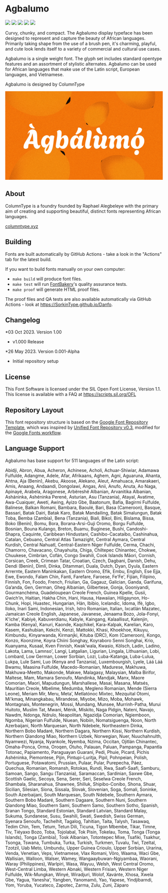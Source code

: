 # Agbalumo

[![][Fontbakery]](https://SorkinType.github.io/Danfo/fontbakery/fontbakery-report.html)
[![][Universal]](https://SorkinType.github.io/Danfo/fontbakery/fontbakery-report.html)
[![][GF Profile]](https://SorkinType.github.io/Danfo/fontbakery/fontbakery-report.html)
[![][Outline Correctness]](https://SorkinType.github.io/Danfo/fontbakery/fontbakery-report.html)
[![][Shaping]](https://SorkinType.github.io/Danfo/fontbakery/fontbakery-report.html)

[Fontbakery]: https://img.shields.io/endpoint?url=https%3A%2F%2Fraw.githubusercontent.com%2FSorkinType%2FDanfo%2Fgh-pages%2Fbadges%2Foverall.json
[GF Profile]: https://img.shields.io/endpoint?url=https%3A%2F%2Fraw.githubusercontent.com%2FSorkinType%2FDanfo%2Fgh-pages%2Fbadges%2FGoogleFonts.json
[Outline Correctness]: https://img.shields.io/endpoint?url=https%3A%2F%2Fraw.githubusercontent.com%2FSorkinType%2FDanfo%2Fgh-pages%2Fbadges%2FOutlineCorrectnessChecks.json
[Shaping]: https://img.shields.io/endpoint?url=https%3A%2F%2Fraw.githubusercontent.com%2FSorkinType%2FDanfo%2Fgh-pages%2Fbadges%2FShapingChecks.json
[Universal]: https://img.shields.io/endpoint?url=https%3A%2F%2Fraw.githubusercontent.com%2FSorkinType%2FDanfo%2Fgh-pages%2Fbadges%2FUniversal.json

Curvy, chunky, and compact. The Agbalumo display typeface has been designed to represent and capture the beauty of African languages. Primarily taking shape from the use of a brush pen, it's charming, playful, and cute look lends itself to a variety of commercial and cultural use cases. 

Agbalumo is a single weight font. The glyph set includes standard opentype features and an assortment of stylistic alternates. Agbalumo can be used for African languages that make use of the Latin script, European languages, and Vietnamese. 

Agbalumo is designed by ColumnType

![Sample Image](documentation/image.jpg)


## About

ColumnType is a foundry founded by Raphael Alegbeleye with the primary aim of creating and supporting beautiful, distinct fonts representing African languages. 

<a href="https://www.columntype.xyz">columntype.xyz</a>


## Building

Fonts are built automatically by GitHub Actions - take a look in the "Actions" tab for the latest build.

If you want to build fonts manually on your own computer:

* `make build` will produce font files.
* `make test` will run [FontBakery](https://github.com/googlefonts/fontbakery)'s quality assurance tests.
* `make proof` will generate HTML proof files.

The proof files and QA tests are also available automatically via GitHub Actions - look at https://SorkinType.github.io/Danfo.


## Changelog

*03 Oct 2023. Version 1.00
- v1.000 Release

*26 May 2023. Version 0.001-Alpha
- Initial repository setup


## License

This Font Software is licensed under the SIL Open Font License, Version 1.1.
This license is available with a FAQ at
https://scripts.sil.org/OFL


## Repository Layout

This font repository structure is based on the [Google Font Repository Template](https://github.com/googlefonts/googlefonts-project-template), which was inspired by [Unified Font Repository v0.3](https://github.com/unified-font-repository/Unified-Font-Repository), modified for the [Google Fonts workflow](https://github.com/googlefonts/googlefonts-project-template).


## Language Support

Agbalumo has base support for 511 languages of the Latin script:

Abidji, Abron, Abua, Acheron, Achinese, Acholi, Achuar-Shiwiar, Adamawa Fulfulde, Adangme, Adele, Afar, Afrikaans, Aghem, Agni, Aguaruna, Ahanta, Ahtna, Aja (Benin), Akebu, Akoose, Alekano, Aleut, Amahuaca, Amarakaeri, Amis, Anaang, Andaandi, Dongolawi, Angas, Anii, Anufo, Anuta, Ao Naga, Apinayé, Arabela, Aragonese, Arbëreshë Albanian, Arvanitika Albanian, Asháninka, Ashéninka Perené, Asturian, Asu (Tanzania), Atayal, Avatime, Awa-Cuaiquer, Awetí, Awing, Ayizo Gbe, Baatonum, Bafia, Bagirmi Fulfulde, Balinese, Balkan Romani, Bambara, Baoulé, Bari, Basa (Cameroon), Basque, Bassari, Batak Dairi, Batak Karo, Batak Mandailing, Batak Simalungun, Batak Toba, Bemba (Zambia), Bena (Tanzania), Biali, Bikol, Bini, Bislama, Bissa, Boko (Benin), Bomu, Bora, Borana-Arsi-Guji Oromo, Borgu Fulfulde, Bosnian, Bouna Kulango, Breton, Buamu, Buginese, Bushi, Candoshi-Shapra, Caquinte, Caribbean Hindustani, Cashibo-Cacataibo, Cashinahua, Catalan, Cebuano, Central Atlas Tamazight, Central Aymara, Central Kurdish, Central Nahuatl, Central-Eastern Niger Fulfulde, Cerma, Chachi, Chamorro, Chavacano, Chayahuita, Chiga, Chiltepec Chinantec, Chokwe, Chuukese, Cimbrian, Cofán, Congo Swahili, Cook Islands Māori, Cornish, Corsican, Creek, Crimean Tatar, Croatian, Czech, Dagbani, Danish, Dehu, Dendi (Benin), Dimli, Dinka, Ditammari, Duala, Dutch, Dyan, Dyula, Eastern Arrernte, Eastern Maninkakan, Eastern Oromo, Efik, Embu, English, Ese Ejja, Ewe, Ewondo, Falam Chin, Fanti, Farefare, Faroese, Fe'Fe', Fijian, Filipino, Finnish, Fon, Foodo, French, Friulian, Ga, Gagauz, Galician, Ganda, Garifuna, Ga’anda, Gen, German, Gheg Albanian, Gilbertese, Gonja, Gooniyandi, Gourmanchéma, Guadeloupean Creole French, Guinea Kpelle, Gusii, Gwichʼin, Haitian, Hakha Chin, Hani, Hausa, Hawaiian, Hiligaynon, Ho-Chunk, Hopi, Huastec, Hungarian, Hän, Ibibio, Icelandic, Idoma, Ifè, Igbo, Iloko, Inari Sami, Indonesian, Irish, Istro Romanian, Italian, Ixcatlán Mazatec, Jamaican Creole English, Japanese, Javanese, Jenaama Bozo, Jola-Fonyi, K'iche', Kabiyè, Kabuverdianu, Kabyle, Kaingang, Kalaallisut, Kalenjin, Kamba (Kenya), Kanuri, Kaonde, Kaqchikel, Kara-Kalpak, Karelian, Karo, Kasem, Kashubian, Kekchí, Kenzi, Mattokki, Khasi, Khoekhoe, Kikuyu, Kimbundu, Kinyarwanda, Kirmanjki, Kituba (DRC), Kom (Cameroon), Kongo, Konzo, Koonzime, Koyra Chiini Songhay, Koyraboro Senni Songhai, Krio, Kuanyama, Kusaal, Kven Finnish, Kwak’wala, Kwasio, Kölsch, Ladin, Ladino, Lakota, Lama, Lamnso', Langi, Latgalian, Ligurian, Lingala, Lithuanian, Lobi, Lombard, Low German, Lower Sorbian, Lozi, Luba-Katanga, Luba-Lulua, Lukpa, Lule Sami, Luo (Kenya and Tanzania), Luxembourgish, Lyele, Láá Láá Bwamu, Maasina Fulfulde, Macedo-Romanian, Madurese, Makhuwa, Makhuwa-Meetto, Makonde, Makwe, Malagasy, Malaysian, Malba Birifor, Maltese, Mam, Mamara Senoufo, Mandinka, Mandjak, Manx, Maore Comorian, Maori, Mapudungun, Marshallese, Masai, Masana, Matsés, Mauritian Creole, Mbelime, Medumba, Megleno Romanian, Mende (Sierra Leone), Meriam Mir, Meru, Meta’, Metlatónoc Mixtec, Mezquital Otomi, Mi'kmaq, Minangkabau, Mirandese, Miyobe, Mizo, Moba, Mohawk, Montagnais, Montenegrin, Mossi, Mundang, Munsee, Murrinh-Patha, Murui Huitoto, Muslim Tat, Mwani, Ménik, Mískito, Naga Pidgin, Nateni, Navajo, Nawdm, Ndonga, Ndrulo, Neapolitan, Ngazidja Comorian, Ngiemboon, Ngomba, Nigerian Fulfulde, Niuean, Nobiin, Nomatsiguenga, Noon, North Azerbaijani, North Marquesan, North Ndebele, Northeastern Dinka, Northern Bobo Madaré, Northern Dagara, Northern Kissi, Northern Kurdish, Northern Qiandong Miao, Northern Uzbek, Norwegian, Nuer, Nuuchahnulth, Nyamwezi, Nyanja, Nyankole, Nyemba, Nzima, Occitan, Ojitlán Chinantec, Omaha-Ponca, Orma, Oroqen, Otuho, Palauan, Paluan, Pampanga, Papantla Totonac, Papiamento, Paraguayan Guaraní, Pedi, Phuie, Picard, Pichis Ashéninka, Piemontese, Pijin, Pintupi-Luritja, Pipil, Pohnpeian, Polish, Portuguese, Potawatomi, Prussian, Pulaar, Pular, Purepecha, Páez, Quechua, Romanian, Romansh, Rotokas, Rundi, Rwa, Saafi-Saafi, Samburu, Samoan, Sango, Sangu (Tanzania), Saramaccan, Sardinian, Saxwe Gbe, Scottish Gaelic, Secoya, Sena, Serer, Seri, Seselwa Creole French, Shambala, Sharanahua, Shawnee, Shilluk, Shipibo-Conibo, Shona, Shuar, Sicilian, Silesian, Siona, Sissala, Slovak, Slovenian, Soga, Somali, Soninke, South Azerbaijani, South Marquesan, South Ndebele, Southern Aymara, Southern Bobo Madaré, Southern Dagaare, Southern Nuni, Southern Qiandong Miao, Southern Sami, Southern Samo, Southern Sotho, Spanish, Sranan Tongo, Standard Estonian, Standard Latvian, Standard Malay, Sukuma, Sundanese, Susu, Swahili, Swati, Swedish, Swiss German, Syenara Senoufo, Tachelhit, Tagalog, Tahitian, Taita, Talysh, Tasawaq, Tedim Chin, Tem, Tetum, Tetun Dili, Ticuna, Tigon Mbembe, Tikar, Timne, Tiv, Tiéyaxo Bozo, Toba, Tojolabal, Tok Pisin, Tokelau, Toma, Tonga (Tonga Islands), Tonga (Zambia), Tosk Albanian, Totontepec Mixe, Tsafiki, Tsakhur, Tsonga, Tswana, Tumbuka, Turka, Turkish, Turkmen, Tuvalu, Twi, Tzeltal, Tzotzil, Uab Meto, Umbundu, Upper Guinea Crioulo, Upper Sorbian, Urarina, Venda, Venetian, Veps, Vietnamese, Vlax Romani, Võro, Waama, Waci Gbe, Wallisian, Walloon, Walser, Wamey, Wangaaybuwan-Ngiyambaa, Waorani, Waray (Philippines), Warlpiri, Wasa, Wayuu, Welsh, West Central Oromo, West-Central Limba, Western Abnaki, Western Frisian, Western Niger Fulfulde, Wik-Mungkan, Winyé, Wiradjuri, Wolof, Xavánte, Xhosa, Xwela Gbe, Yagua, Yanesha', Yangben, Yanomamö, Yao, Yapese, Yindjibarndi, Yom, Yoruba, Yucateco, Zapotec, Zarma, Zulu, Zuni, Záparo
